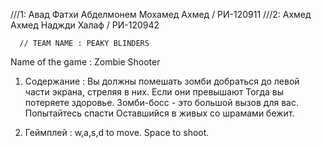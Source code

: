///1:  Авад Фатхи Абделмонем Мохамед Ахмед / РИ-120911
///2:  Ахмед Ахмед Наджди Халаф /  РИ-120942

      // TEAM NAME : PEAKY BLINDERS                        


Name of the game : Zombie Shooter


1)  Содержание : Вы должны помешать зомби добраться до левой части экрана, стреляя в них. Если они превышают 
Тогда вы потеряете здоровье. Зомби-босс - это большой вызов для вас. Попытайтесь спасти
Оставшийся в живых со шрамами бежит.
  


2) Геймплей :   w,a,s,d to move.
Space to shoot.

